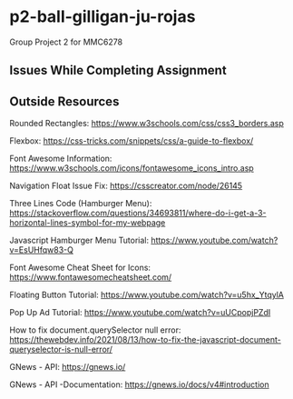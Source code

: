 # p2-ball-gilligan-ju-rojas
Group Project 2 for MMC6278


## Issues While Completing Assignment


## Outside Resources
Rounded Rectangles: https://www.w3schools.com/css/css3_borders.asp

Flexbox: https://css-tricks.com/snippets/css/a-guide-to-flexbox/

Font Awesome Information: https://www.w3schools.com/icons/fontawesome_icons_intro.asp

Navigation Float Issue Fix: https://csscreator.com/node/26145

Three Lines Code (Hamburger Menu): https://stackoverflow.com/questions/34693811/where-do-i-get-a-3-horizontal-lines-symbol-for-my-webpage

Javascript Hamburger Menu Tutorial: https://www.youtube.com/watch?v=EsUHfqw83-Q

Font Awesome Cheat Sheet for Icons: https://www.fontawesomecheatsheet.com/

Floating Button Tutorial: https://www.youtube.com/watch?v=u5hx_YtqylA

Pop Up Ad Tutorial: https://www.youtube.com/watch?v=uUCpopjPZdI

How to fix document.querySelector null error: https://thewebdev.info/2021/08/13/how-to-fix-the-javascript-document-queryselector-is-null-error/

GNews - API: https://gnews.io/

GNews - API -Documentation: https://gnews.io/docs/v4#introduction

